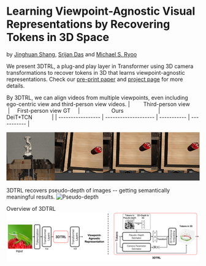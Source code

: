 # Learning Viewpoint-Agnostic Visual Representations by Recovering Tokens in 3D Space
by [Jinghuan Shang](https://www3.cs.stonybrook.edu/~jishang/), [Srijan Das](https://srijandas07.github.io/) and [Michael S. Ryoo](http://michaelryoo.com/)

We present 3DTRL, a plug-and play layer in Transformer using 3D camera transformations to recover tokens in 3D that learns viewpoint-agnostic representations.
Check our [pre-print paper](https://arxiv.org/abs/2206.11895) and [project page](https://www3.cs.stonybrook.edu/~jishang/3dtrl/3dtrl.html) for more details.

By 3DTRL, we can align videos from multiple viewpoints, even including ego-centric view and third-person view videos.
| &nbsp; &nbsp; &nbsp; &nbsp; Third-person view &nbsp;	&nbsp; &nbsp; &nbsp;| &nbsp; &nbsp; First-person view GT &nbsp; &nbsp; |   &nbsp; &nbsp; &nbsp; &nbsp; &nbsp; &nbsp; &nbsp; &nbsp; &nbsp; &nbsp;   Ours   &nbsp; &nbsp; &nbsp; &nbsp; &nbsp; &nbsp; &nbsp; &nbsp; &nbsp; &nbsp; &nbsp;  |   &nbsp; &nbsp; &nbsp; &nbsp; &nbsp; &nbsp; &nbsp; &nbsp; &nbsp; DeiT+TCN  &nbsp; &nbsp; &nbsp; &nbsp; &nbsp; &nbsp; |
| ----------------- | -------------------- | ----------- | ----------- |

![Multi-view Video Alignment Results](3dtrl_can_mh.gif)

3DTRL recovers pseudo-depth of images -- getting semantically meaningful results.
![Pseudo-depth](pseudo_depth_demo2.gif)

Overview of 3DTRL
![3DTRL](overview_white.png)
